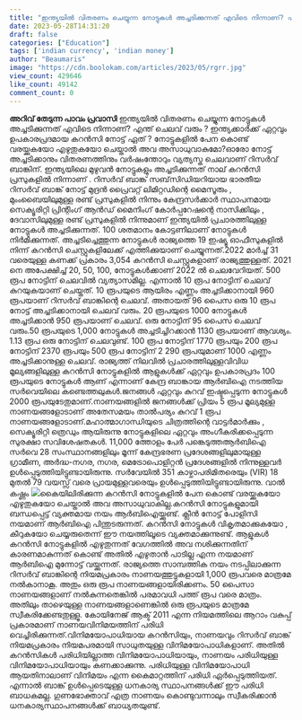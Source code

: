 ```yaml
---
title: "ഇന്ത്യയിൽ വിതരണം ചെയ്യുന്ന നോട്ടുകൾ അച്ചടിക്കുന്നത് എവിടെ നിന്നാണ്? എന്ത് ചെലവ് വരും ? ഇന്ത്യക്കാർക്ക് ഏറ്റവും ഉപകാരപ്രദമായ കറൻസി നോട്ട് ഏത് ?"
date: 2023-05-28T14:31:20
draft: false
categories: ["Education"]
tags: ['indian currency', 'indian money']
author: "Beaumaris"
image: "https://cdn.boolokam.com/articles/2023/05/rgrr.jpg"
view_count: 429646
like_count: 49142
comment_count: 0
---
```


**അറിവ് തേടുന്ന പാവം പ്രവാസി** ഇന്ത്യയിൽ വിതരണം ചെയ്യുന്ന നോട്ടുകൾ അച്ചടിക്കുന്നത് എവിടെ നിന്നാണ്? എന്ത് ചെലവ് വരും ? ഇന്ത്യക്കാർക്ക് ഏറ്റവും ഉപകാരപ്രദമായ കറൻസി നോട്ട് ഏത് ? നോട്ടുകളില്‍ പേന കൊണ്ട് വരയ്ക്കുകയോ എഴുതുകയോ ചെയ്താൽ അവ അസാധുവാകുമോ? ​ഓരോ നോട്ട് അച്ചടിക്കാനും വിതരണത്തിനും വർഷംന്തോറും വ്യത്യസ്ത ചെലവാണ് റിസര്‍വ് ബാങ്കിന്. ഇന്ത്യയിലെ മുഴുവൻ നോട്ടുകളും അച്ചടിക്കുന്നത് നാല് കറന്‍സി പ്രസുകളില്‍ നിന്നാണ് . റിസര്‍വ് ബാങ്ക് സബ്‌സിഡിയറിയായ ഭാരതീയ റിസര്‍വ് ബാങ്ക് നോട്ട് മുദ്രന്‍ പ്രൈവറ്റ് ലിമിറ്റഡിന്റെ മൈസൂരും , മുംംബൈയിലുമുള്ള രണ്ട് പ്രസുകളിൽ നിന്നും കേന്ദ്രസര്‍ക്കാര്‍ സ്ഥാപനമായ സെക്യൂരിറ്റി പ്രിന്റിംഗ് ആന്‍ഡ് മൈനിംഗ് കോര്‍പ്പറേഷന്റെ നാസിക്കിലും , ദേവാസിലുമുള്ള രണ്ട് പ്രസുകളില്‍ നിന്നുമാണ് ഇന്ത്യയില്‍ പ്രചാരത്തിലുള്ള നോട്ടുകള്‍ അച്ചടിക്കുന്നത്. [](https://cdn.boolokam.com/articles/2023/05/rgrr.jpg) 100 ശതമാനം കോട്ടണിലാണ് നോട്ടുകള്‍ നിര്‍മിക്കുന്നത്. അച്ചടിച്ചെത്തുന്ന നോട്ടുകള്‍ രാജ്യത്തെ 19 ഇഷ്യൂ ഓഫീസുകളില്‍ നിന്ന് കറന്‍സി ചെസ്റ്റുകളിലേക്ക് എത്തിക്കുയാണ് ചെയ്യുന്നത്.2022 മാര്‍ച്ച് 31 വരെയുള്ള കണക്ക് പ്രകാരം 3,054 കറന്‍സി ചെസ്റ്റുകളാണ് രാജ്യത്തുള്ളത്. 2021 നെ അപേക്ഷിച്ച് 20, 50, 100, നോട്ടുകള്‍ക്കാണ് 2022 ല്‍ ചെലവേറിയത്. 500 രൂപ നോട്ടിന് ചെലവില്‍ വ്യത്യാസമില്ല. എന്നാൽ 10 രൂപ നോട്ടിന് ചെലവ് കുറയുകയാണ് ചെയ്തത്. 10 രൂപയുടെ ആയിരം എണ്ണം അച്ചടിക്കാനായി 960 രൂപയാണ് റിസർവ് ബാങ്കിന്റെ ചെലവ്. അതായത് 96 പൈസ ഒരു 10 രൂപ നോട്ട് അച്ചടിക്കാനായി ചെലവ് വരും. 20 രൂപയുടെ 1000 നോട്ടുകൾ അച്ചടിക്കാന്‍ 950 രൂപയാണ് ചെലവ്. ഒരു നോട്ടിന് 95 പൈസ ചെലവ് വരും.50 രൂപയുടെ 1,000 നോട്ടുകൾ അച്ചടിച്ചിറക്കാന്‍ 1130 രൂപയാണ് ആവശ്യം. 1.13 രൂപ ഒരു നോട്ടിന് ചെലവുണ്ട്. 100 രൂപ നോട്ടിന് 1770 രൂപയും 200 രൂപ നോട്ടിന് 2370 രൂപയും 500 രൂപ നോട്ടിന് 2 290 രൂപയുമാണ് 1000 എണ്ണം അച്ചടിക്കാനുള്ള ചെലവ്. രാജ്യത്ത് നിലവിൽ പ്രചാരത്തിലുള്ളവിവിധ മൂല്യങ്ങളിലുള്ള കറൻസി നോട്ടുകളിൽ ആളുകൾക്ക് ഏറ്റവും ഉപകാരപ്രദം 100 രൂപയുടെ നോട്ടുകൾ ആണ് എന്നാണ് കേന്ദ്ര ബാങ്കായ ആർബിഐ നടത്തിയ സർവെയിലെ കണ്ടെത്തലുകൾ.ജനങ്ങൾ ഏറ്റവും കുറവ് ഇഷ്ടപ്പെടുന്ന നോട്ടുകൾ 2000 രൂപയുടേതുമാണ്.നാണയങ്ങളിൽ ജനങ്ങൾക്ക് പ്രിയം 5 രൂപ മൂല്യമുള്ള നാണയങ്ങളോടാണ് അതേസമയം താൽപര്യം കുറവ് 1 രൂപ നാണയങ്ങളോടാണ്.മഹാത്മാഗാന്ധിയുടെ ചിത്രത്തിന്റെ വാട്ടർമാർക്കും , സെക്യൂരിറ്റി ത്രെഡും ആയിരുന്നു നോട്ടുകളിലെ ഏറ്റവും അം​ഗീകരിക്കപ്പെടുന്ന സുരക്ഷാ സവിശേഷതകൾ. 11,000 ത്തോളം പേർ പങ്കെടുത്തആർബിഐ സർവെ 28 സംസ്ഥാനങ്ങളിലും മൂന്ന് കേന്ദ്രഭരണ പ്രദേശങ്ങളിലുമായുള്ള ഗ്രാമീണ, അർദ്ധ-നഗര, നഗര, മെട്രോപൊളിറ്റൻ പ്രദേശങ്ങളിൽ നിന്നുള്ളവർ ഉൾപ്പെടുത്തിയിട്ടുണ്ടായിരുന്നു. സർവേയിൽ 351 കാഴ്ചാപരിമിതരെയും (VIR) 18 മുതൽ 79 വയസ്സ് വരെ പ്രായമുള്ളവരെയും ഉൾപ്പെടുത്തിയിട്ടുണ്ടായിരുന്നു. വാൽ കഷ്ണം [![](https://cdn.boolokam.com/articles/2023/05/uuuu.jpg)](https://cdn.boolokam.com/articles/2023/05/uuuu.jpg)കൈയിലിരിക്കുന്ന കറന്‍സി നോട്ടുകളില്‍ പേന കൊണ്ട് വരയ്ക്കുകയോ എഴുതുകയോ ചെയ്താൽ അവ അസാധുവാകില്ല.കറന്‍സി നോട്ടുകളുമായി ബന്ധപ്പെട്ട് വ്യക്തമായ നയം ആര്‍ബിഐയ്ക്കുണ്ട്. ക്ലീന്‍ നോട്ട് പോളിസി നയമാണ് ആര്‍ബിഐ പിന്തുടരുന്നത്. കറന്‍സി നോട്ടുകള്‍ വികൃതമാക്കുകയോ , കീറുകയോ ചെയ്യരുതെന്ന് ഈ നയത്തിലൂടെ വ്യക്തമാക്കുന്നുണ്ട്. ആളുകള്‍ കറന്‍സി നോട്ടുകളില്‍ എഴുതുന്നത് വേഗത്തില്‍ അവ നശിക്കുന്നതിന് കാരണമാകുന്നത് കൊണ്ട് അതിൽ എഴുതാൻ പാടില്ല എന്ന നയമാണ് ആര്‍ബിഐ മുന്നോട്ട് വയ്ക്കുന്നത്. രാജ്യത്തെ സാമ്പത്തിക നയം നടപ്പിലാക്കുന്ന റിസര്‍വ് ബാങ്കിന്റെ നിയമപ്രകാരം നാണയത്തുട്ടുകളായി 1,000 രൂപവരെ മാത്രമേ നല്‍കാനാകൂ. അതും ഒരു രൂപ നാണയങ്ങളായിരിക്കണം. 50 പൈസാ നാണയങ്ങളാണ് നല്‍കുന്നതെങ്കില്‍ പരമാവധി പത്ത് രൂപ വരെ മാത്രം. അതിലും താഴെയുള്ള നാണയങ്ങളാണെങ്കില്‍ ഒരു രൂപയുടെ മാത്രമേ സ്വീകരിക്കേണ്ടതുള്ളൂ. കോയിനേജ് ആക്ട് 2011 എന്ന നിയമത്തിലെ ആറാം വകുപ്പ് പ്രകാരമാണ് നാണയവിനിമയത്തിന് പരിധി വെച്ചിരിക്കുന്നത്.വിനിമയോപാധിയായ കറന്‍സിയും, നാണയവും റിസര്‍വ് ബാങ്ക് നിയമപ്രകാരം നിയമപരമായി സാധുതയുള്ള വിനിമയോപാധികളാണ്. അതില്‍ കറന്‍സികള്‍ പരിധിയില്ലാത്ത വിനിമയോപാധിയായും, നാണയം പരിധിയുള്ള വിനിമയോപാധിയായും കണക്കാക്കുന്നു. പരിധിയുള്ള വിനിമയോപാധി ആയതിനാലാണ് വിനിമയം എന്ന കൈമാറ്റത്തിന് പരിധി ഏര്‍പ്പെടുത്തിയത്. എന്നാല്‍ ബാങ്ക് ഉള്‍പ്പെടെയുള്ള ധനകാര്യ സ്ഥാപനങ്ങള്‍ക്ക് ഈ പരിധി ബാധകമല്ല. ഗുണഭോക്താവ് എത്ര നാണയം കൊണ്ടുവന്നാലും സ്വീകരിക്കാന്‍ ധനകാര്യസ്ഥാപനങ്ങള്‍ക്ക് ബാധ്യതയുണ്ട്.
